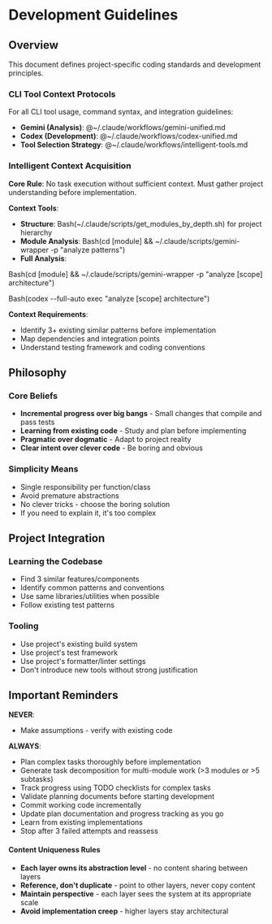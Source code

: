 # Development Guidelines

## Overview

This document defines project-specific coding standards and development principles.
### CLI Tool Context Protocols
For all CLI tool usage, command syntax, and integration guidelines:
- **Gemini (Analysis)**: @~/.claude/workflows/gemini-unified.md
- **Codex (Development)**: @~/.claude/workflows/codex-unified.md
- **Tool Selection Strategy**: @~/.claude/workflows/intelligent-tools.md

### Intelligent Context Acquisition

**Core Rule**: No task execution without sufficient context. Must gather project understanding before implementation.

**Context Tools**:
- **Structure**: Bash(~/.claude/scripts/get_modules_by_depth.sh) for project hierarchy
- **Module Analysis**: Bash(cd [module] && ~/.claude/scripts/gemini-wrapper -p "analyze patterns")
- **Full Analysis**: 

Bash(cd [module] && ~/.claude/scripts/gemini-wrapper -p "analyze [scope] architecture")

Bash(codex --full-auto exec "analyze [scope] architecture")

**Context Requirements**:
- Identify 3+ existing similar patterns before implementation
- Map dependencies and integration points
- Understand testing framework and coding conventions


## Philosophy

### Core Beliefs

- **Incremental progress over big bangs** - Small changes that compile and pass tests
- **Learning from existing code** - Study and plan before implementing  
- **Pragmatic over dogmatic** - Adapt to project reality
- **Clear intent over clever code** - Be boring and obvious

### Simplicity Means

- Single responsibility per function/class
- Avoid premature abstractions
- No clever tricks - choose the boring solution
- If you need to explain it, it's too complex

## Project Integration

### Learning the Codebase

- Find 3 similar features/components
- Identify common patterns and conventions
- Use same libraries/utilities when possible
- Follow existing test patterns

### Tooling

- Use project's existing build system
- Use project's test framework  
- Use project's formatter/linter settings
- Don't introduce new tools without strong justification

## Important Reminders

**NEVER**:
- Make assumptions - verify with existing code

**ALWAYS**:
- Plan complex tasks thoroughly before implementation
- Generate task decomposition for multi-module work (>3 modules or >5 subtasks)
- Track progress using TODO checklists for complex tasks
- Validate planning documents before starting development
- Commit working code incrementally
- Update plan documentation and progress tracking as you go
- Learn from existing implementations
- Stop after 3 failed attempts and reassess


#### **Content Uniqueness Rules**

- **Each layer owns its abstraction level** - no content sharing between layers
- **Reference, don't duplicate** - point to other layers, never copy content
- **Maintain perspective** - each layer sees the system at its appropriate scale
- **Avoid implementation creep** - higher layers stay architectural


